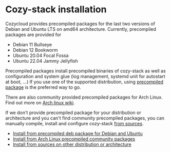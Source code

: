 # Cozy-stack installation

Cozycloud provides precompiled packages for the last two versions of Debian and Ubuntu LTS on amd64 architecture. Currently, precompiled packages are provided for

- Debian 11 Bullseye
- Debian 12 Bookworm
- Ubuntu 20.04 Focal Fossa
- Ubuntu 22.04 Jammy Jellyfish

Precompiled packages install precompiled binaries of cozy-stack as well as configuration and system glue (log management, systemd unit for autostart at boot, ...)
If you use one of the supported distribution, using [precompiled package](./package.md) is the preferred way to go.

There are also community provided precompiled packages for Arch Linux. Find out more on [Arch linux wiki](https://wiki.archlinux.org/title/Cozy).

If we don't provide precompiled package for your distribution or architecture and you can't find community precompiled packages, you can manually compile, install and configure cozy-stack [from sources](./sources.md).

- [Install from precompiled deb package for Debian and Ubuntu](./package.md)
- [Install from Arch Linux precompiled community packages](https://wiki.archlinux.org/title/Cozy)
- [Install from sources on other distribution or architecture](./sources.md)
